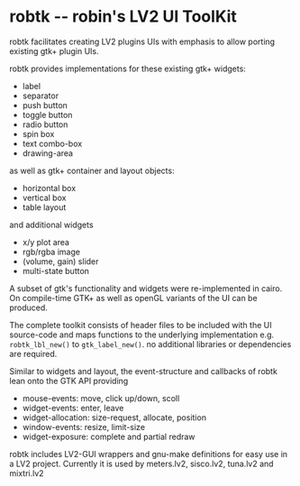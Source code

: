 robtk -- robin's LV2 UI ToolKit
===============================

robtk facilitates creating LV2 plugins UIs with emphasis to
allow porting existing gtk+ plugin UIs.

robtk provides implementations for these existing gtk+ widgets:

*   label
*   separator
*   push button
*   toggle button
*   radio button
*   spin box
*   text combo-box
*   drawing-area

as well as gtk+ container and layout objects:

*   horizontal box
*   vertical box
*   table layout

and additional widgets

*   x/y plot area
*   rgb/rgba image
*   (volume, gain) slider
*   multi-state button

A subset of gtk's functionality and widgets were re-implemented in cairo.
On compile-time GTK+ as well as openGL variants of the UI can be produced.

The complete toolkit consists of header files to be included with
the UI source-code and maps functions to the underlying implementation
e.g. `robtk_lbl_new()` to `gtk_label_new()`.
no additional libraries or dependencies are required.

Similar to widgets and layout, the event-structure and callbacks of robtk
lean onto the GTK API providing

*   mouse-events: move, click up/down, scoll
*   widget-events: enter, leave
*   widget-allocation: size-request, allocate, position
*   window-events: resize, limit-size
*   widget-exposure: complete and partial redraw

robtk includes LV2-GUI wrappers and gnu-make definitions for easy use
in a LV2 project. Currently it is used by meters.lv2, sisco.lv2, tuna.lv2 and
mixtri.lv2
